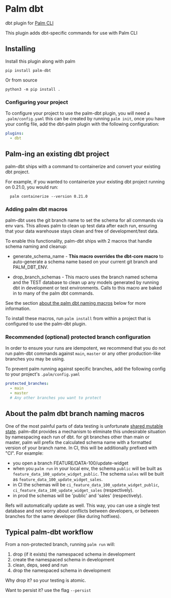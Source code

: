 # Palm dbt

dbt plugin for [Palm CLI](https://github.com/palmetto/palm-cli)

This plugin adds dbt-specific commands for use with Palm CLI

## Installing

Install this plugin along with palm

`pip install palm-dbt`

Or from source

`python3 -m pip install .`

### Configuring your project

To configure your project to use the palm-dbt plugin, you will need a `.palm/config.yaml`
this can be created by running `palm init`, once you have your config file,
add the dbt-palm plugin with the following configuration:

```yaml
plugins:
  - dbt
```

## Palm-ing an existing dbt project
palm-dbt ships with a command to containerize and convert your existing dbt project.

For example, if you wanted to containerize your existing dbt project running on 0.21.0, you would run:
```
  palm containerize --version 0.21.0
```

### Adding palm dbt macros

palm-dbt uses the git branch name to set the schema for all commands via env vars.
This allows palm to clean up test data after each run, ensuring that your data 
warehouse stays clean and free of development/test data.

To enable this functionality, palm-dbt ships with 2 macros that handle schema naming
and cleanup:

* generate_schema_name - **This macro overrides the dbt-core macro** to auto-generate 
a schema name based on your current git branch and PALM_DBT_ENV.

* drop_branch_schemas - This macro uses the branch named schema and the TEST database
to clean up any models generated by running dbt in development or test environments.
Calls to this macro are baked in to many of the palm dbt commands.

See the section [about the palm dbt naming macros](#about-the-palm-dbt-branch-naming-macros) 
below for more information.


To install these macros, run `palm install` from within a project that is configured
to use the palm-dbt plugin.

### Recommended (optional) protected branch configuration

In order to ensure your runs are idempotent, we recommend that you do not run 
palm-dbt commands against `main`, `master` or any other production-like branches
you may be using.

To prevent palm running against specific branches, add the following config to
your project's `.palm/config.yaml`

```yaml
protected_branches:
  - main
  - master
  # Any other branches you want to protect
```

## About the palm dbt branch naming macros

One of the most painful parts of data testing is unfortunate 
[shared mutable state](https://stackoverflow.com/questions/44219903/why-is-shared-mutability-bad). 
palm-dbt provides a mechanism to eliminate this undesirable situation by namespacing 
each run of dbt. for git branches other than main or master, palm will prefix the 
calculated schema name with a formatted version of your branch name. In CI, this 
will be additionally prefixed with "CI". For example: 

- you open a branch FEATURE/DATA-100/update-widget
- when you `palm run` in your local env, the schema `public` will be built as 
`feature_data_100_update_widget_public`. The schema `sales` will be built as 
`feature_data_100_update_widget_sales`. 
- in CI the schemas will be `ci_feature_data_100_update_widget_public`, 
`ci_feature_data_100_update_widget_sales` (respectively). 
- in prod the schemas will be 'public' and 'sales' (respectively). 

Refs will automatically update as well. This way, you can use a single test 
database and not worry about conflicts between developers, or between branches 
for the same developer (like during hotfixes). 

## Typical palm-dbt workflow

From a non-protected branch, running `palm run` will:
1. drop (if it exists) the namespaced schema in development
2. create the namespaced schema in development
3. clean, deps, seed and run
4. drop the namespaced schema in development

Why drop it? so your testing is atomic. 

Want to persist it? use the flag `--persist`
